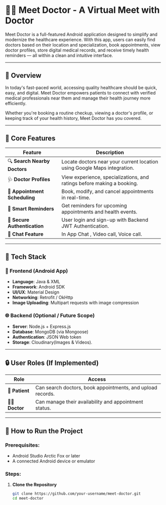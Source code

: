 # 👨‍⚕️ Meet Doctor - A Virtual Meet with Doctor

Meet Doctor is a full-featured Android application designed to simplify and modernize the healthcare experience. With this app, users can easily find doctors based on their location and specialization, book appointments, view doctor profiles, store digital medical records, and receive timely health reminders — all within a clean and intuitive interface.

---

## 📲 Overview

In today's fast-paced world, accessing quality healthcare should be quick, easy, and digital. Meet Doctor empowers patients to connect with verified medical professionals near them and manage their health journey more efficiently.

Whether you're booking a routine checkup, viewing a doctor's profile, or keeping track of your health history, Meet Doctor has you covered.

---

## 🧠 Core Features

| Feature | Description |
|--------|-------------|
| 🔍 **Search Nearby Doctors** | Locate doctors near your current location using Google Maps integration. |
| 🩺 **Doctor Profiles** | View experience, specializations, and ratings before making a booking. |
| 📆 **Appointment Scheduling** | Book, modify, and cancel appointments in real-time. |
| 🔔 **Smart Reminders** | Get reminders for upcoming appointments and health events. |
| 🔐 **Secure Authentication** | User login and sign-up with Backend JWT Authentication. |
| 🔔 **Chat Feature** | In App Chat , Video call, Voice call. |

---

## 🧰 Tech Stack

### 📱 Frontend (Android App)
- **Language**: Java & XML
- **Framework**: Android SDK
- **UI/UX**: Material Design
- **Networking**: Retrofit / OkHttp
- **Image Uploading**: Multipart requests with image compression

### 🌐 Backend (Optional / Future Scope)
- **Server**: Node.js + Express.js
- **Database**: MongoDB (via Mongoose)
- **Authentication**: JSON Web token
- **Storage**: Cloudinary(Images & Videos).

---

## 🔒 User Roles (If Implemented)

| Role | Access |
|------|--------|
| 👤 **Patient** | Can search doctors, book appointments, and upload records. |
| 👨‍⚕️ **Doctor** | Can manage their availability and appointment status. |


---

## 🧪 How to Run the Project

### Prerequisites:
- Android Studio Arctic Fox or later
- A connected Android device or emulator

### Steps:

1. **Clone the Repository**  
   ```bash
   git clone https://github.com/your-username/meet-doctor.git
   cd meet-doctor
